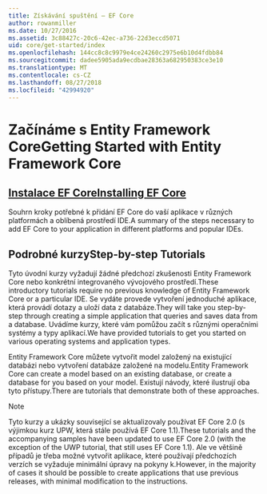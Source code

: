 ```yaml
---
title: Získávání spuštění – EF Core
author: rowanmiller
ms.date: 10/27/2016
ms.assetid: 3c88427c-20c6-42ec-a736-22d3eccd5071
uid: core/get-started/index
ms.openlocfilehash: 144cc8c8c9979e4ce24260c2975e6b10d4fdbb84
ms.sourcegitcommit: dadee5905ada9ecdbae28363a682950383ce3e10
ms.translationtype: MT
ms.contentlocale: cs-CZ
ms.lasthandoff: 08/27/2018
ms.locfileid: "42994920"
---
```

# <a name="getting-started-with-entity-framework-core"></a><span data-ttu-id="2bcaa-102">Začínáme s Entity Framework Core</span><span class="sxs-lookup"><span data-stu-id="2bcaa-102">Getting Started with Entity Framework Core</span></span>

## <a name="installing-ef-coreinstallindexmd"></a>[<span data-ttu-id="2bcaa-103">Instalace EF Core</span><span class="sxs-lookup"><span data-stu-id="2bcaa-103">Installing EF Core</span></span>](install/index.md)

<span data-ttu-id="2bcaa-104">Souhrn kroky potřebné k přidání EF Core do vaší aplikace v různých platformách a oblíbená prostředí IDE.</span><span class="sxs-lookup"><span data-stu-id="2bcaa-104">A summary of the steps necessary to add EF Core to your application in different platforms and popular IDEs.</span></span>

## <a name="step-by-step-tutorials"></a><span data-ttu-id="2bcaa-105">Podrobné kurzy</span><span class="sxs-lookup"><span data-stu-id="2bcaa-105">Step-by-step Tutorials</span></span>

<span data-ttu-id="2bcaa-106">Tyto úvodní kurzy vyžadují žádné předchozí zkušenosti Entity Framework Core nebo konkrétní integrovaného vývojového prostředí.</span><span class="sxs-lookup"><span data-stu-id="2bcaa-106">These introductory tutorials require no previous knowledge of Entity Framework Core or a particular IDE.</span></span> <span data-ttu-id="2bcaa-107">Se vydáte provede vytvoření jednoduché aplikace, která provádí dotazy a uloží data z databáze.</span><span class="sxs-lookup"><span data-stu-id="2bcaa-107">They will take you step-by-step through creating a simple application that queries and saves data from a database.</span></span> <span data-ttu-id="2bcaa-108">Uvádíme kurzy, které vám pomůžou začít s různými operačními systémy a typy aplikací.</span><span class="sxs-lookup"><span data-stu-id="2bcaa-108">We have provided tutorials to get you started on various operating systems and application types.</span></span>

<span data-ttu-id="2bcaa-109">Entity Framework Core můžete vytvořit model založený na existující databázi nebo vytvoření databáze založené na modelu.</span><span class="sxs-lookup"><span data-stu-id="2bcaa-109">Entity Framework Core can create a model based on an existing database, or create a database for you based on your model.</span></span> <span data-ttu-id="2bcaa-110">Existují návody, které ilustrují oba tyto přístupy.</span><span class="sxs-lookup"><span data-stu-id="2bcaa-110">There are tutorials that demonstrate both of these approaches.</span></span>

> [!NOTE]  
> <span data-ttu-id="2bcaa-111">Tyto kurzy a ukázky související se aktualizovaly používat EF Core 2.0 (s výjimkou kurz UPW, která stále používá EF Core 1.1).</span><span class="sxs-lookup"><span data-stu-id="2bcaa-111">These tutorials and the accompanying samples have been updated to use EF Core 2.0 (with the exception of the UWP tutorial, that still uses EF Core 1.1).</span></span> <span data-ttu-id="2bcaa-112">Ale ve většině případů je třeba možné vytvořit aplikace, které používají předchozích verzích se vyžaduje minimální úpravy na pokyny k.</span><span class="sxs-lookup"><span data-stu-id="2bcaa-112">However, in the majority of cases it should be possible to create applications that use previous releases, with minimal modification to the instructions.</span></span> 
